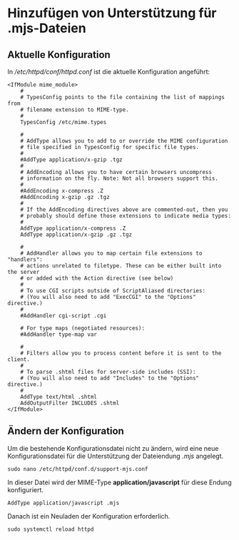 # Hinzufügen von Unterstützung für .mjs-Dateien

## Aktuelle Konfiguration

In */etc/httpd/conf/httpd.conf* ist die aktuelle Konfiguration angeführt:

```
<IfModule mime_module>
    #
    # TypesConfig points to the file containing the list of mappings from
    # filename extension to MIME-type.
    #
    TypesConfig /etc/mime.types

    #
    # AddType allows you to add to or override the MIME configuration
    # file specified in TypesConfig for specific file types.
    #
    #AddType application/x-gzip .tgz
    #
    # AddEncoding allows you to have certain browsers uncompress
    # information on the fly. Note: Not all browsers support this.
    #
    #AddEncoding x-compress .Z
    #AddEncoding x-gzip .gz .tgz
    #
    # If the AddEncoding directives above are commented-out, then you
    # probably should define those extensions to indicate media types:
    #
    AddType application/x-compress .Z
    AddType application/x-gzip .gz .tgz

    #
    # AddHandler allows you to map certain file extensions to "handlers":
    # actions unrelated to filetype. These can be either built into the server
    # or added with the Action directive (see below)
    #
    # To use CGI scripts outside of ScriptAliased directories:
    # (You will also need to add "ExecCGI" to the "Options" directive.)
    #
    #AddHandler cgi-script .cgi

    # For type maps (negotiated resources):
    #AddHandler type-map var

    #
    # Filters allow you to process content before it is sent to the client.
    #
    # To parse .shtml files for server-side includes (SSI):
    # (You will also need to add "Includes" to the "Options" directive.)
    #
    AddType text/html .shtml
    AddOutputFilter INCLUDES .shtml
</IfModule>
```

## Ändern der Konfiguration

Um die bestehende Konfigurationsdatei nicht zu ändern, wird eine neue Konfigurationsdatei für die Unterstützung der Dateiendung *.mjs* angelegt.

    sudo nano /etc/httpd/conf.d/support-mjs.conf

In dieser Datei wird der MIME-Type **application/javascript** für diese Endung konfiguriert.

    AddType application/javascript .mjs

Danach ist ein Neuladen der Konfiguration erforderlich.

    sudo systemctl reload httpd